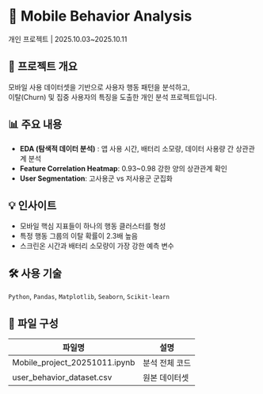 # 📱 Mobile Behavior Analysis
개인 프로젝트 | 2025.10.03~2025.10.11

## 🎯 프로젝트 개요
모바일 사용 데이터셋을 기반으로 사용자 행동 패턴을 분석하고,  
이탈(Churn) 및 집중 사용자의 특징을 도출한 개인 분석 프로젝트입니다.

## 📊 주요 내용
- **EDA (탐색적 데이터 분석)** : 앱 사용 시간, 배터리 소모량, 데이터 사용량 간 상관관계 분석  
- **Feature Correlation Heatmap**: 0.93~0.98 강한 양의 상관관계 확인  
- **User Segmentation**: 고사용군 vs 저사용군 군집화  

## 💡 인사이트
- 모바일 핵심 지표들이 하나의 행동 클러스터를 형성  
- 특정 행동 그룹의 이탈 확률이 2.3배 높음  
- 스크린온 시간과 배터리 소모량이 가장 강한 예측 변수  

## 🛠️ 사용 기술
`Python`, `Pandas`, `Matplotlib`, `Seaborn`, `Scikit-learn`

## 📎 파일 구성
| 파일명 | 설명 |
|--------|------|
| Mobile_project_20251011.ipynb | 분석 전체 코드 |
| user_behavior_dataset.csv | 원본 데이터셋 |
